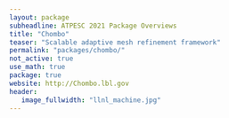 ```yaml
---
layout: package
subheadline: ATPESC 2021 Package Overviews
title: "Chombo"
teaser: "Scalable adaptive mesh refinement framework"
permalink: "packages/chombo/"
not_active: true
use_math: true
package: true
website: http://Chombo.lbl.gov
header:
   image_fullwidth: "llnl_machine.jpg"
---
```

